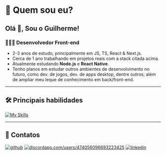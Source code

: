 <img src="https://cdn.discordapp.com/attachments/966337602678566914/1178195445646889010/github-header-image_1.png?ex=65754304&is=6562ce04&hm=541d4696034c523fadf31a546a632bd85c96098c58690ec66f8685445d77c280&" alt="" />

# 🔭 Quem sou eu?

## Olá 👋, Sou o Guilherme!
### 👨🏾‍💻 Desenvolvedor Front-end

-  2-3 anos de estudo, principalmente em JS, TS, React & Next.js.
-  Cerca de 1 ano trabalhando em projetos reais com a stack citada acima.
-  Atualmente estudando **Node.js** e  **React Native**.
-  Tenho planos em estudar outros ambientes de desenvolvimento no futuro, como dev. de jogos, dev. de apps desktop, dentre outros; além de ampliar meu leque de conhecimento em back/front-end.

<hr>

## 🛠 Principais habilidades
[![My Skills](https://skillicons.dev/icons?i=react,typescript,javascript,nextjs)](https://skillicons.dev)

<hr>

## 📱 Contatos

<p align="left">
<a href="https://github.com/xbozo" target="blank"><img align="center" src="https://img.shields.io/badge/GitHub-100000?style=for-the-badge&logo=github&logoColor=white" alt="github" /></a>
<a href="https://discord.gg/discordapp.com/users/474056096693223425" target="blank"><img align="center" src="https://img.shields.io/badge/Discord-7289DA?style=for-the-badge&logo=discord&logoColor=white" alt="discordapp.com/users/474056096693223425" /></a>
<a href="https://linkedin.com/in/guilherme-viana-291a20268" target="blank"><img align="center" src="https://img.shields.io/badge/linkedin-0A66C2?style=for-the-badge&logo=linkedin&logoColor=white" alt="linkedin" /></a>
</p>

